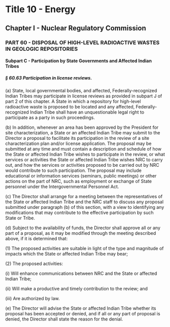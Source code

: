 
# Title 10 - Energy
## Chapter I - Nuclear Regulatory Commission
### PART 60 - DISPOSAL OF HIGH-LEVEL RADIOACTIVE WASTES IN GEOLOGIC REPOSITORIES
#### Subpart C - Participation by State Governments and Affected Indian Tribes
##### § 60.63 Participation in license reviews.

(a) State, local governmental bodies, and affected, Federally-recognized Indian Tribes may participate in license reviews as provided in subpart J of part 2 of this chapter. A State in which a repository for high-level radioactive waste is proposed to be located and any affected, Federally-recognized Indian Tribe shall have an unquestionable legal right to participate as a party in such proceedings.

(b) In addition, whenever an area has been approved by the President for site characterization, a State or an affected Indian Tribe may submit to the Director a proposal to facilitate its participation in the review of a site characterization plan and/or license application. The proposal may be submitted at any time and must contain a description and schedule of how the State or affected Indian Tribe wishes to participate in the review, or what services or activities the State or affected Indian Tribe wishes NRC to carry out, and how the services or activities proposed to be carried out by NRC would contribute to such participation. The proposal may include educational or information services (seminars, public meetings) or other actions on the part of NRC, such as employment or exchange of State personnel under the Intergovernmental Personnel Act.

(c) The Director shall arrange for a meeting between the representatives of the State or affected Indian Tribe and the NRC staff to discuss any proposal submitted under paragraph (b) of this section, with a view to identifying any modifications that may contribute to the effective participation by such State or Tribe.

(d) Subject to the availability of funds, the Director shall approve all or any part of a proposal, as it may be modified through the meeting described above, if it is determined that:

(1) The proposed activities are suitable in light of the type and magnitude of impacts which the State or affected Indian Tribe may bear;

(2) The proposed activities:

(i) Will enhance communications between NRC and the State or affected Indian Tribe;

(ii) Will make a productive and timely contribution to the review; and

(iii) Are authorized by law.

(e) The Director will advise the State or affected Indian Tribe whether its proposal has been accepted or denied, and if all or any part of proposal is denied, the Director shall state the reason for the denial.
